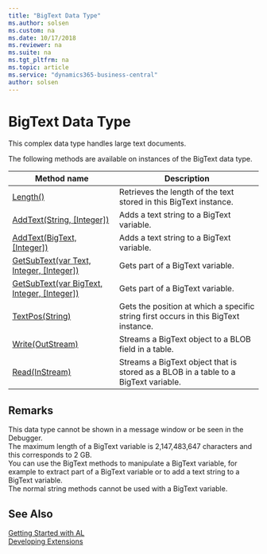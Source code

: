 ```yaml
---
title: "BigText Data Type"
ms.author: solsen
ms.custom: na
ms.date: 10/17/2018
ms.reviewer: na
ms.suite: na
ms.tgt_pltfrm: na
ms.topic: article
ms.service: "dynamics365-business-central"
author: solsen
---
```

[//]: # (START>DO_NOT_EDIT)
[//]: # (IMPORTANT:Do not edit any of the content between here and the END>DO_NOT_EDIT.)
[//]: # (Any modifications should be made in the .xml files in the ModernDev repo.)
# BigText Data Type
This complex data type handles large text documents.


The following methods are available on instances of the BigText data type.

|Method name|Description|
|-----------|-----------|
|[Length()](bigtext-length-method.md)|Retrieves the length of the text stored in this BigText instance.|
|[AddText(String, [Integer])](bigtext-addtext-string-integer-method.md)|Adds a text string to a BigText variable.|
|[AddText(BigText, [Integer])](bigtext-addtext-bigtext-integer-method.md)|Adds a text string to a BigText variable.|
|[GetSubText(var Text, Integer, [Integer])](bigtext-getsubtext-text-integer-integer-method.md)|Gets part of a BigText variable.|
|[GetSubText(var BigText, Integer, [Integer])](bigtext-getsubtext-bigtext-integer-integer-method.md)|Gets part of a BigText variable.|
|[TextPos(String)](bigtext-textpos-method.md)|Gets the position at which a specific string first occurs in this BigText instance.|
|[Write(OutStream)](bigtext-write-method.md)|Streams a BigText object to a BLOB field in a table.|
|[Read(InStream)](bigtext-read-method.md)|Streams a BigText object that is stored as a BLOB in a table to a BigText variable.|

[//]: # (IMPORTANT: END>DO_NOT_EDIT)

## Remarks  
This data type cannot be shown in a message window or be seen in the Debugger.  
The maximum length of a BigText variable is 2,147,483,647 characters and this corresponds to 2 GB.  
You can use the BigText methods to manipulate a BigText variable, for example to extract part of a BigText variable or to add a text string to a BigText variable.  
The normal string methods cannot be used with a BigText variable.  
## See Also
[Getting Started with AL](../devenv-get-started.md)  
[Developing Extensions](../devenv-dev-overview.md)  